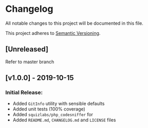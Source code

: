 # Changelog
All notable changes to this project will be documented in this file.

This project adheres to [Semantic Versioning][semver].


## \[Unreleased]

Refer to master branch

## \[v1.0.0\] - 2019-10-15

### Initial Release:
- Added `GitInfo` utility with sensible defaults
- Added unit tests (100% coverage)
- Added `squizlabs/php_codesniffer` for 
- Added `README.md`, `CHANGELOG.md` and `LICENSE` files

[semver]: https://semver.org/spec/v2.0.0.html "Semantic Versioning 2.0.0"
